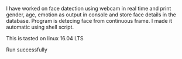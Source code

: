 
I have worked on face datection using webcam in real time and print gender, age, emotion as output in console and store face details in the database. Program is detecing face from continuous frame. I made it automatic using shell script.

This is tasted on linux 16.04 LTS

Run successfully

